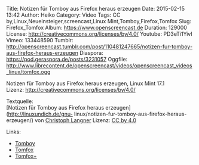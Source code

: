 Title: Notizen für Tomboy aus Firefox heraus erzeugen
Date: 2015-02-15 13:42
Author: Heiko
Category: Video
Tags: CC by,Linux,Neueinsteiger,screencast,Linux Mint,Tomboy,Firefox,Tomfox
Slug: Firefox_Tomfox
Album: https://www.openscreencast.de
Duration: 129000
License: http://creativecommons.org/licenses/by/4.0/
Youtube: PD3eTi1YivI
Vimeo: 133448590
Tumblr: http://openscreencast.tumblr.com/post/110481247665/notizen-fur-tomboy-aus-firefox-heraus-erzeugen
Diaspora: https://pod.geraspora.de/posts/3231057
Oggfile: http://www.librecontent.de/openscreencast/videos/openscreencast_videos_linux/tomfox.ogg

Notizen für Tomboy aus Firefox heraus erzeugen, Linux Mint 17.1  
Lizenz: <http://creativecommons.org/licenses/by/4.0/>  
  
Textquelle:  
[Notizen für Tomboy aus Firefox heraus erzeugen](http://linuxundich.de/gnu-
linux/notizen-fur-tomboy-aus-firefox-heraus-erzeugen/) von [Christoph
Langner](http://linuxundich.de/) Lizenz: [CC by
4.0](http://creativecommons.org/licenses/by/4.0/)

Links:

  * [Tomboy](https://wiki.gnome.org/Apps/Tomboy "Link zu gnome.org")
  * [Tomfox](https://addons.mozilla.org/de/firefox/addon/tomfox/ "Link zu mozilla.org")
  * [Tomfox+](https://addons.mozilla.org/de/firefox/addon/tomfox-1/ "Link zu mozilla.org")

